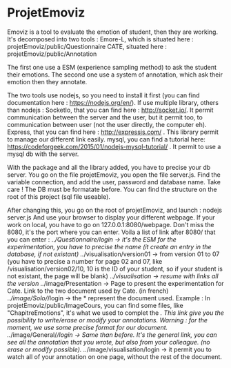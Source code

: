# ProjetEmoviz

Emoviz is a tool to evaluate the emotion of student, then they are working.
It's decomposed into two tools : 
  Emore-L, which is situated here : projetEmoviz/public/Questionnaire 
  CATE, situated here : projetEmoviz/public/Annotation
  
The first one use a ESM (experience sampling method) to ask the student their emotions.
The second one use a system of annotation, which ask their emotion then they annotate.

The two tools use nodejs, so you need to install it first (you can find documentation here : https://nodejs.org/en/).
If use multiple library, others than nodejs : 
  SocketIo, that you can find here : http://socket.io/. It permit communication between the server and the user, but it permit too, to communication between user (not the user directly, the computer eh).
  Express, that you can find here : http://expressjs.com/ . This library permit to manage our different link easily.
  mysql, you can find a tutorial here: https://codeforgeek.com/2015/01/nodejs-mysql-tutorial/ . It permit to use a mysql db with the server.

With the package and all the library added, you have to precise your db server. You go on the file projetEmoviz, you open the file server.js. Find the variable connection, and add the user, password and database name.
Take care ! The DB must be formatate before. You can find the structure on the root of this project (sql file useable).

After changing this, you go on the root of projetEmoviz, and launch : nodejs server.js
And use your browser to display your different webpage. If your work on local, you have to go on 127.0.0.1:8080/webpage.
Don't miss the 8080, it's the port where you can enter.
Voila a list of link after 8080/ that you can enter :
  ..*/Questionnaire/login -> it's the ESM for the experimentation, you have to precise the name (it create an entry in the database, if not existant)
  ..*/visualisation/version01 -> from version 01 to 07 (you have to precise a number for page 02 and 07, like /visualisation/version02/10, 10 is the ID of your student, so if your student is not existant, the page will be blank)
  ..*/visualisation -> resume with links all the version
  ..*/image/Presentation -> Page to present the experimentation for Cate. Link to the two document used by Cate. (in french)
  ..*/image/Solo/*/login -> the * represent the document used. Example : In projetEmoviz/public/ImageCours, you can find some files, like "ChapitreEmotions", it's what we used to complet the *. This link give you the possibility to write/erase or modify your annotations.
  Warning : for the moment, we use some precise format for our document.
  ..*/image/General/*/login -> Same than before. It's the general link, you can see all the annotation that you wrote, but also from your colleague. (no erase or modify possible).
  ..*/image/visualisation/login -> it permit you to watch all of your annotation on one page, without the rest of the document.
  
